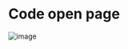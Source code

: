 # Code open page
![image](https://user-images.githubusercontent.com/91223078/134819989-10c22b6c-c11c-431d-91b9-a3c3859c1429.png)
